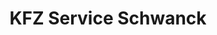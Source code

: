 ---
title: "KFZ Service Schwanck"
url: /ostseebad-binz/kfz-service-schwanck/
shop: Autowerkstatt
---
